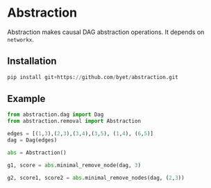 # Abstraction

Abstraction makes causal DAG abstraction operations. It depends on `networkx`.

## Installation

~~~~python
pip install git+https://github.com/byet/abstraction.git
~~~~

## Example

~~~python
from abstraction.dag import Dag
from abstraction.removal import Abstraction

edges = [(1,3),(2,3),(3,4),(3,5), (1,4), (6,5)]
dag = Dag(edges)

abs = Abstraction()

g1, score = abs.minimal_remove_node(dag, 3)

g2, score1, score2 = abs.minimal_remove_nodes(dag, (2,3))
~~~